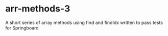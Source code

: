 # arr-methods-3
A short series of array methods using find and findIdx written to pass tests for Springboard
